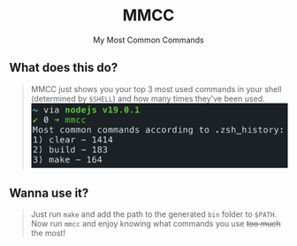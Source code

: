 <center>
	<h1>MMCC</h1>
	<p>My Most Common Commands</p>
</center>


## What does this do?
> MMCC just shows you your top 3 most used commands in your shell (determined by `$SHELL`) and how many times they've been used.
> ![example0](assets/example0.png)

## Wanna use it?
> Just run `make` and add the path to the generated `bin` folder to `$PATH`.
> Now run `mmcc` and enjoy knowing what commands you use ~~too much~~ the most!
